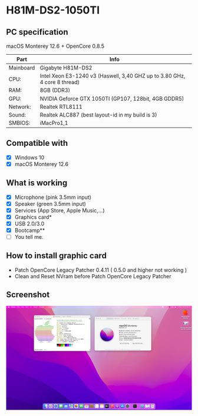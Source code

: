 # H81M-DS2-1050TI

## PC specification

macOS Monterey 12.6 + OpenCore 0.8.5


| Part  | Info |
| ------------- | ------------- |
| Mainboard | Gigabyte H81M-DS2 |
| CPU:  | Intel Xeon E3-1240 v3 (Haswell, 3,40 GHZ up to 3.80 GHz, 4 core 8 thread)  |
| RAM:  | 8GB (DDR3)  |
| GPU:  | NVIDIA Geforce GTX 1050TI (GP107, 128bit, 4GB GDDR5) |
| Network: | Realtek RTL8111 |
| Sound:  | Realtek ALC887 (best layout-id in my build is 3)  |
| SMBIOS:  | iMacPro1,1  |

## Compatible with

- [x] Windows 10
- [x] macOS Monterey 12.6

## What is working

- [x] Microphone (pink 3.5mm input)
- [x] Speaker (green 3.5mm input)
- [x] Services (App Store, Apple Music,...)
- [x] Graphics card*
- [x] USB 2.0/3.0
- [x] Bootcamp**
- [ ] You tell me.

## How to install graphic card
- Patch OpenCore Legacy Patcher 0.4.11 ( 0.5.0 and higher not working )
- Clean and Reset NVram before Patch OpenCore Legacy Patcher

## Screenshot

![](SS.jpg) 
